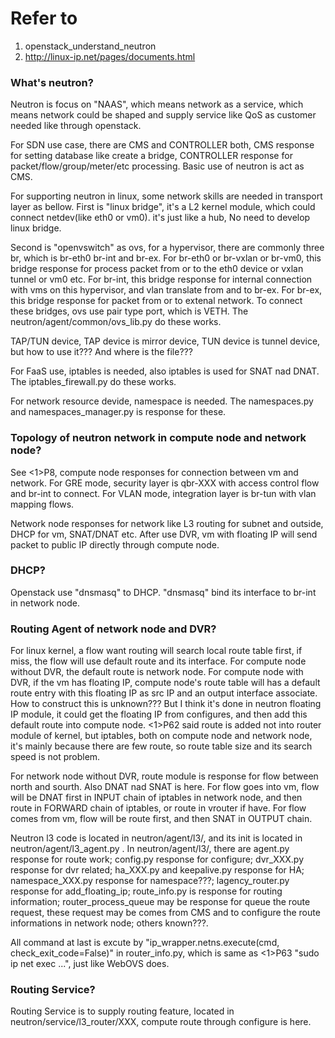 # Refer to

1. openstack_understand_neutron
2. http://linux-ip.net/pages/documents.html


### What's neutron?

Neutron is focus on "NAAS", which means network as a service, which means network could be shaped and supply service like QoS as customer needed like through openstack.

For SDN use case, there are CMS and CONTROLLER both, CMS response for setting database like create a bridge, CONTROLLER response for packet/flow/group/meter/etc processing. Basic use of neutron is act as CMS.

For supporting neutron in linux, some network skills are needed in transport layer as bellow. First is "linux bridge", it's a L2 kernel module, which could connect netdev(like eth0 or vm0). it's just like a hub, No need to develop linux bridge.

Second is "openvswitch" as ovs, for a hypervisor, there are commonly three br, which is br-eth0 br-int and br-ex. For br-eth0 or br-vxlan or br-vm0, this bridge response for process packet from or to the eth0 device or vxlan tunnel or vm0 etc. For br-int, this bridge response for internal connection with vms on this hypervisor, and vlan translate from and to br-ex. For br-ex, this bridge response for packet from or to extenal network. To connect these bridges, ovs use pair type port, which is VETH. The neutron/agent/common/ovs_lib.py do these works.

TAP/TUN device, TAP device is mirror device, TUN device is tunnel device, but how to use it??? And where is the file???

For FaaS use, iptables is needed, also iptables is used for SNAT nad DNAT. The iptables_firewall.py do these works.

For network resource devide, namespace is needed. The namespaces.py and namespaces_manager.py is response for these.


### Topology of neutron network in compute node and network node?

See <1>P8, compute node responses for connection between vm and network. For GRE mode, security layer is qbr-XXX with access control flow and br-int to connect. For VLAN mode, integration layer is br-tun with vlan mapping flows.

Network node responses for network like L3 routing for subnet and outside, DHCP for vm, SNAT/DNAT etc. After use DVR, vm with floating IP will send packet to public IP directly through compute node.


### DHCP?
Openstack use "dnsmasq" to DHCP. "dnsmasq" bind its interface to br-int in network node.


### Routing Agent of network node and DVR?
For linux kernel, a flow want routing will search local route table first, if miss, the flow will use default route and its interface. For compute node without DVR, the default route is network node. For compute node with DVR, if the vm has floating IP, compute node's route table will has a default route entry with this floating IP as src IP and an output interface associate. How to construct this is unknown??? But I think it's done in neutron floating IP module, it could get the floating IP from configures, and then add this default route into compute node. <1>P62 said route is added not into router module of kernel, but iptables, both on compute node and network node, it's mainly because there are few route, so route table size and its search speed is not problem.

For network node without DVR, route module is response for flow between north and sourth. Also DNAT nad SNAT is here. For flow goes into vm, flow will be DNAT first in INPUT chain of iptables in network node, and then route in FORWARD chain of iptables, or route in vrouter if have. For flow comes from vm, flow will be route first, and then SNAT in OUTPUT chain.

Neutron l3 code is located in neutron/agent/l3/, and its init is located in neutron/agent/l3_agent.py . In neutron/agent/l3/, there are agent.py response for route work; config.py response for configure; dvr_XXX.py response for dvr related; ha_XXX.py and keepalive.py response for HA; namespace_XXX.py response for namespace???; lagency_router.py response for add_floating_ip; route_info.py is response for routing information; router_process_queue may be response for queue the route request, these request may be comes from CMS and to configure the route informations in network node; others known???.

All command at last is excute by "ip_wrapper.netns.execute(cmd, check_exit_code=False)" in router_info.py, which is same as <1>P63 "sudo ip net exec ...", just like WebOVS does.


### Routing Service?
Routing Service is to supply routing feature, located in neutron/service/l3_router/XXX, compute route through configure is here.
